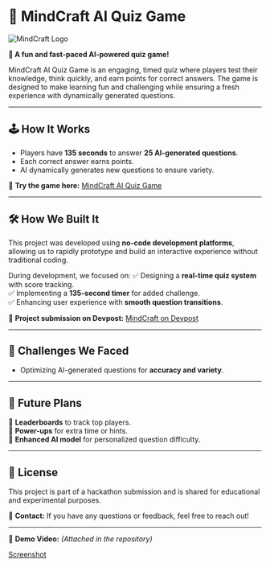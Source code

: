 # 🧠 MindCraft AI Quiz Game

![MindCraft Logo](logo.png)

**🚀 A fun and fast-paced AI-powered quiz game!**  

MindCraft AI Quiz Game is an engaging, timed quiz where players test their knowledge, think quickly, and earn points for correct answers. The game is designed to make learning fun and challenging while ensuring a fresh experience with dynamically generated questions.

---

## **🕹️ How It Works**
- Players have **135 seconds** to answer **25 AI-generated questions**.
- Each correct answer earns points.
- AI dynamically generates new questions to ensure variety.

🔗 **Try the game here:** [MindCraft AI Quiz Game](https://breshna.io/api/games/choiceChamp/index.html?template_id=6794b9d7b50f5ce7e659641b)

---

## **🛠️ How We Built It**
This project was developed using **no-code development platforms**, allowing us to rapidly prototype and build an interactive experience without traditional coding. 

During development, we focused on:
✅ Designing a **real-time quiz system** with score tracking.  
✅ Implementing a **135-second timer** for added challenge.  
✅ Enhancing user experience with **smooth question transitions**.  

🔗 **Project submission on Devpost:** [MindCraft on Devpost](https://devpost.com/software/mindcraft-hkq0l8)

---

## **🚧 Challenges We Faced**
- Optimizing AI-generated questions for **accuracy and variety**.

---

## **🔮 Future Plans**
🔹 **Leaderboards** to track top players.  
🔹 **Power-ups** for extra time or hints.  
🔹 **Enhanced AI model** for personalized question difficulty.  

---

## **📜 License**
This project is part of a hackathon submission and is shared for educational and experimental purposes.

📧 **Contact:** If you have any questions or feedback, feel free to reach out!

---

🎥 **Demo Video:** *(Attached in the repository)*

[Screenshot](ss.png)